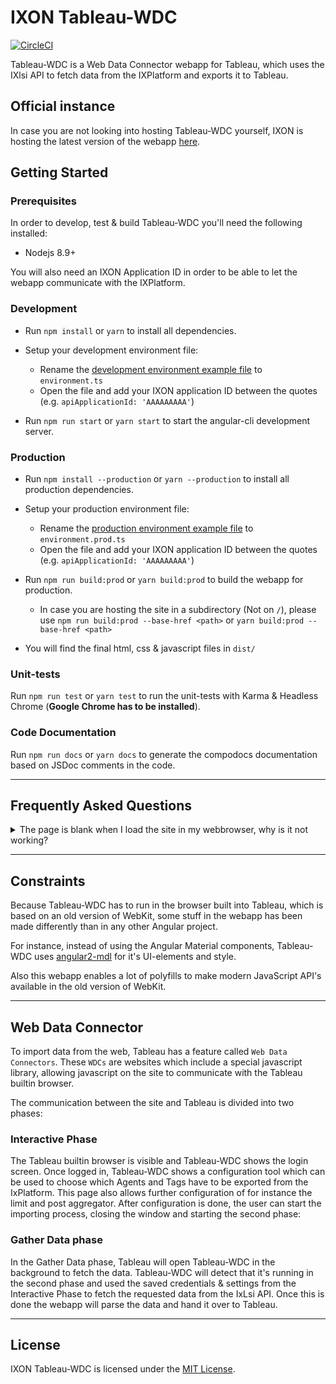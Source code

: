 # IXON Tableau-WDC
[![CircleCI](https://circleci.com/gh/ixoncloud/tableau-wdc.svg?style=svg)](https://circleci.com/gh/ixoncloud/tableau-wdc)

Tableau-WDC is a Web Data Connector webapp for Tableau, which uses the IXlsi API to fetch data from the IXPlatform and exports it to Tableau.

## Official instance

In case you are not looking into hosting Tableau-WDC yourself, IXON is hosting the latest version of the webapp [here](https://cdn.ixon.cloud/tableau/latest/).

## Getting Started

### Prerequisites

In order to develop, test & build Tableau-WDC you'll need the following installed:

* Nodejs 8.9+

You will also need an IXON Application ID in order to be able to let the webapp communicate with the IXPlatform.

### Development
* Run `npm install` or `yarn` to install all dependencies.

* Setup your development environment file:
  * Rename the [development environment example file](src/environments/environment.example.ts) to `environment.ts`
  * Open the file and add your IXON application ID between the quotes (e.g. `apiApplicationId: 'AAAAAAAAA'`)
  
* Run `npm run start` or `yarn start` to start the angular-cli development server.

### Production
* Run `npm install --production` or `yarn --production` to install all production dependencies.

* Setup your production environment file:
  * Rename the [production environment example file](src/environments/environment.prod.example.ts) to `environment.prod.ts`
  * Open the file and add your IXON application ID between the quotes (e.g. `apiApplicationId: 'AAAAAAAAA'`)
* Run `npm run build:prod` or `yarn build:prod` to build the webapp for production.
  * In case you are hosting the site in a subdirectory (Not on `/`), please use `npm run build:prod --base-href <path>` or `yarn build:prod --base-href <path>`
* You will find the final html, css & javascript files in `dist/`

### Unit-tests
Run `npm run test` or `yarn test` to run the unit-tests with Karma & Headless Chrome (**Google Chrome has to be installed**).

### Code Documentation

Run `npm run docs` or `yarn docs` to generate the compodocs documentation based on JSDoc comments in the code.

---

## Frequently Asked Questions

<details>
<summary>The page is blank when I load the site in my webbrowser, why is it not working?</summary>
<br>
Tableau-WDC is built to run in the browser built-in to Tableau.
Because the webapp expects to be loaded in that exact browser, it will not do anything when loaded via a normal browser.
</details>

---
## Constraints 

Because Tableau-WDC has to run in the browser built into Tableau, which is based on an old version of WebKit, some stuff in the webapp has been made differently than in any other Angular project.

For instance, instead of using the Angular Material components, Tableau-WDC uses [angular2-mdl](http://mseemann.io/angular2-mdl/) for it's UI-elements and style.

Also this webapp enables a lot of polyfills to make modern JavaScript API's available in the old version of WebKit.

---
## Web Data Connector

To import data from the web, Tableau has a feature called `Web Data Connectors`. These `WDCs` are websites which include a special javascript library, allowing javascript on the site to communicate with the Tableau builtin browser.

The communication between the site and Tableau is divided into two phases:

### Interactive Phase

The Tableau builtin browser is visible and Tableau-WDC shows the login screen. Once logged in, Tableau-WDC shows a configuration tool which can be used to choose which Agents and Tags have to be exported from the IxPlatform. This page also allows further configuration of for instance the limit and post aggregator. After configuration is done, the user can start the importing process, closing the window and starting the second phase:

### Gather Data phase

In the Gather Data phase, Tableau will open Tableau-WDC in the background to fetch the data. Tableau-WDC will detect that it's running in the second phase and used the saved credentials & settings from the Interactive Phase to fetch the requested data from the IxLsi API. Once this is done the webapp will parse the data and hand it over to Tableau.

---

## License

IXON Tableau-WDC is licensed under the [MIT License](LICENSE).

